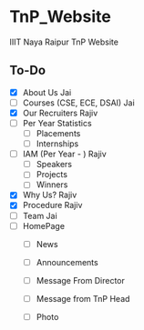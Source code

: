 # TnP_Website
IIIT Naya Raipur TnP Website

## To-Do

- [X] About Us  Jai  
- [ ] Courses (CSE, ECE, DSAI)  Jai  
- [X] Our Recruiters  Rajiv  
- [ ] Per Year Statistics
  - [ ] Placements
  - [ ] Internships  
- [ ] IAM (Per Year - )  Rajiv  
   - [ ] Speakers
   - [ ] Projects
   - [ ] Winners  
- [X] Why Us? Rajiv  
- [X] Procedure  Rajiv    
- [ ] Team Jai
- [ ] HomePage
  - [ ] News
  - [ ] Announcements
  - [ ] Message From Director
  - [ ] Message from TnP Head
  - [ ] Photo





